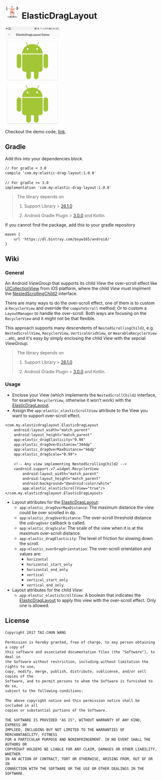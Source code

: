![logo](docs/logo_small.jpg) ElasticDragLayout
===

![demo](docs/demo.gif)

Checkout the demo code, [link](com/my/demo/elasticdraglayout/SampleOfElasticDragLayoutActivity.kt).

Gradle
---

Add this into your dependencies block.

```
// For gradle < 3.0
compile 'com.my:elastic-drag-layout:1.0.0'

// For gradle >= 3.0
implementation 'com.my:elastic-drag-layout:1.0.0'
```

> The library depends on 
> 
> 1. Support Library > [26.1.0](https://developer.android.com/topic/libraries/support-library/revisions.html#26-1-0)
> 
> 2. Android Gradle Plugin > [3.0.0](https://developer.android.com/studio/releases/gradle-plugin.html#3-0-0) and Kotlin.


If you cannot find the package, add this to your gradle repository

```
maven {
    url 'https://dl.bintray.com/boyw165/android/'
}
```

Wiki
---

### General

An Android *ViewGroup* that supports its child *View* the over-scroll effect like [UICollectionView](https://developer.apple.com/documentation/uikit/uicollectionview) from iOS platform, where the child *View* must implment the [NestedScrollingChild2](https://developer.android.com/reference/android/support/v4/view/NestedScrollingChild2.html) interface.

There are many ways to do the over-scroll effect, one of them is to custom a `RecyclerView` and override the `computeScroll` method; Or to custom a `LayoutManager` to handle the over-scroll. Both ways are focusing on the `RecyclerView` and it might not be that flexible.

This approach supports many descendents of `NestedScrollingChild2`, e.g. `NestedScrollView`, `RecyclerView`, `VerticalGridView`, or `WearableRecyclerView` ...etc, and it's easy by simply enclosing the child *View* with the sepcial *ViewGroup*.

> The library depends on 
> 
> 1. Support Library > [26.1.0](https://developer.android.com/topic/libraries/support-library/revisions.html#26-1-0)
> 
> 2. Android Gradle Plugin > [3.0.0](https://developer.android.com/studio/releases/gradle-plugin.html#3-0-0) and Kotlin.

### Usage

- Enclose your View (which implements the `NestedScrollChild2` interface, for example `RecyclerView`, otherwise it won't work) with the [ElasticDragLayout](com/my/elasticdraglayout/ElasticDragLayout.java).
- Assign the `app:elastic_elasticScrollView` attribute to the View you want to support over-scroll effect.

```
<com.my.elasticdraglayout.ElasticDragLayout
    android:layout_width="match_parent"
    android:layout_height="match_parent"
    app:elastic_dragElasticity="0.98"
    app:elastic_dragOverDistance="344dp"
    app:elastic_dragOverMaxDistance="56dp"
    app:elastic_dragScale="0.99">
    
    <!-- Any view implementing NestedScrollingChild2 -->
    <android.support.v7.widget.RecyclerView
        android:layout_width="match_parent"
        android:layout_height="match_parent"
        android:background="@android:color/white"
        app:elastic_elasticScrollView="true"/>
</com.my.elasticdraglayout.ElasticDragLayout>
```
- Layout attributes for the [ElasticDragLayout](com/my/elasticdraglayout/ElasticDragLayout.java):
	- `app:elastic_dragOverMaxDistance`: The maximum distance the view could be over scrolled in dp.
	- `app:elastic_dragOverDistance`: The over-scroll threshold distance the `onDragOver` callback is called.
	- `app:elastic_dragScale`: The scale of the view when it is at the maximum over-scroll distance. 
	- `app:elastic_dragElasticity`: The level of friction for slowing down the scroll.
	- `app:elastic_overDragOrientation`: The over-scroll orientation and values are:
		- `horizontal`
		- `horizontal_start_only`
		- `horizontal_end_only`
		- `vertical`
		- `vertical_start_only`
		- `vertical_end_only`
- Layout attributes for the child *View*:
	- `app:elastic_elasticScrollView`: A boolean that indicates the [ElasticDragLayout](com/my/elasticdraglayout/ElasticDragLayout.java) to apply this view with the over-scroll effect. Only one is allowed.


License
---

```
Copyright 2017 TAI-CHUN WANG

Permission is hereby granted, free of charge, to any person obtaining a copy of 
this software and associated documentation files (the "Software"), to deal in 
the Software without restriction, including without limitation the rights to use, 
copy, modify, merge, publish, distribute, sublicense, and/or sell copies of the 
Software, and to permit persons to whom the Software is furnished to do so, 
subject to the following conditions:

The above copyright notice and this permission notice shall be included in all 
copies or substantial portions of the Software.

THE SOFTWARE IS PROVIDED "AS IS", WITHOUT WARRANTY OF ANY KIND, EXPRESS OR 
IMPLIED, INCLUDING BUT NOT LIMITED TO THE WARRANTIES OF MERCHANTABILITY, FITNESS 
FOR A PARTICULAR PURPOSE AND NONINFRINGEMENT. IN NO EVENT SHALL THE AUTHORS OR 
COPYRIGHT HOLDERS BE LIABLE FOR ANY CLAIM, DAMAGES OR OTHER LIABILITY, WHETHER 
IN AN ACTION OF CONTRACT, TORT OR OTHERWISE, ARISING FROM, OUT OF OR IN 
CONNECTION WITH THE SOFTWARE OR THE USE OR OTHER DEALINGS IN THE SOFTWARE.
```